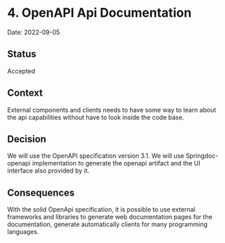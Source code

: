 # 4. OpenAPI Api Documentation

Date: 2022-09-05

## Status

Accepted

## Context

External components and clients needs to have some way to learn about the api capabilities without have to look inside
the code base.

## Decision

We will use the OpenAPI specification version 3.1. We will use Springdoc-openapi implementation to generate the openapi
artifact and the UI interface also provided by it.

## Consequences

With the solid OpenApi specification, it is possible to use external frameworks and libraries to generate web
documentation pages for the documentation, generate automatically clients for many programming languages.
